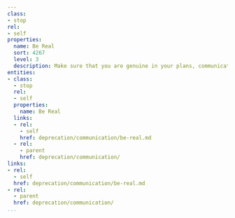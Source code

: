 ```yaml
---
class:
- stop
rel:
- self
properties:
  name: Be Real
  sort: 4267
  level: 3
  description: Make sure that you are genuine in your plans, communication, and outreach.
entities:
- class:
  - stop
  rel:
  - self
  properties:
    name: Be Real
  links:
  - rel:
    - self
    href: deprecation/communication/be-real.md
  - rel:
    - parent
    href: deprecation/communication/
links:
- rel:
  - self
  href: deprecation/communication/be-real.md
- rel:
  - parent
  href: deprecation/communication/
...
```

